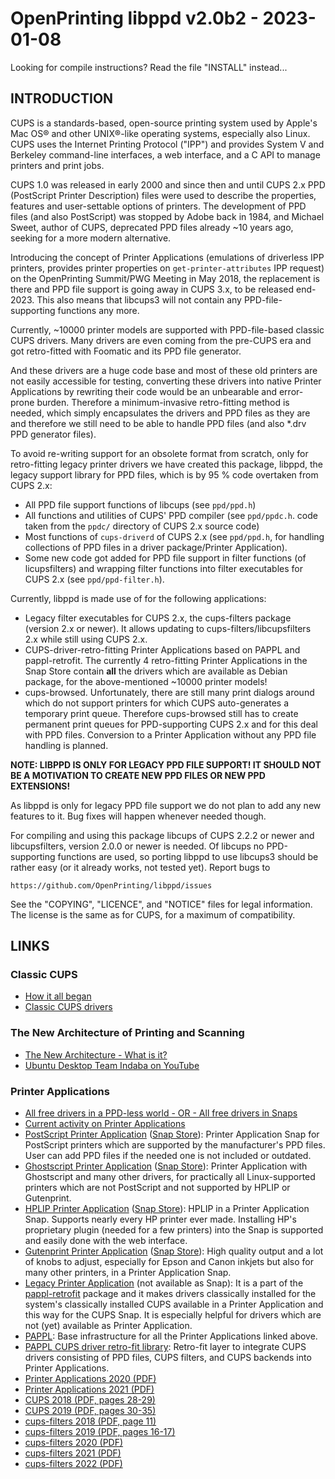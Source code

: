 # OpenPrinting libppd v2.0b2 - 2023-01-08

Looking for compile instructions? Read the file "INSTALL"
instead...


## INTRODUCTION

CUPS is a standards-based, open-source printing system used by Apple's
Mac OS® and other UNIX®-like operating systems, especially also
Linux. CUPS uses the Internet Printing Protocol ("IPP") and provides
System V and Berkeley command-line interfaces, a web interface, and a
C API to manage printers and print jobs.

CUPS 1.0 was released in early 2000 and since then and until CUPS 2.x
PPD (PostScript Printer Description) files were used to describe the
properties, features and user-settable options of printers. The
development of PPD files (and also PostScript) was stopped by Adobe
back in 1984, and Michael Sweet, author of CUPS, deprecated PPD files
already ~10 years ago, seeking for a more modern alternative.

Introducing the concept of Printer Applications (emulations of
driverless IPP printers, provides printer properties on
`get-printer-attributes` IPP request) on the OpenPrinting Summit/PWG
Meeting in May 2018, the replacement is there and PPD file support is
going away in CUPS 3.x, to be released end-2023. This also means that
libcups3 will not contain any PPD-file-supporting functions any more.

Currently, ~10000 printer models are supported with PPD-file-based
classic CUPS drivers. Many drivers are even coming from the pre-CUPS
era and got retro-fitted with Foomatic and its PPD file generator.

And these drivers are a huge code base and most of these old printers
are not easily accessible for testing, converting these drivers into
native Printer Applications by rewriting their code would be an
unbearable and error-prone burden. Therefore a minimum-invasive
retro-fitting method is needed, which simply encapsulates the drivers
and PPD files as they are and therefore we still need to be able to
handle PPD files (and also *.drv PPD generator files).

To avoid re-writing support for an obsolete format from scratch, only
for retro-fitting legacy printer drivers we have created this package,
libppd, the legacy support library for PPD files, which is by 95 %
code overtaken from CUPS 2.x:

- All PPD file support functions of libcups (see `ppd/ppd.h`)
- All functions and utilities of CUPS' PPD compiler (see `ppd/ppdc.h`.
  code taken from the `ppdc/` directory of CUPS 2.x source code)
- Most functions of `cups-driverd` of CUPS 2.x (see `ppd/ppd.h`, for
  handling collections of PPD files in a driver package/Printer
  Application).
- Some new code got added for PPD file support in filter functions
  (of licupsfilters) and wrapping filter functions into filter
  executables for CUPS 2.x (see `ppd/ppd-filter.h`).

Currently, libppd is made use of for the following applications:

- Legacy filter executables for CUPS 2.x, the cups-filters package
  (version 2.x or newer). It allows updating to
  cups-filters/libcupsfilters 2.x while still using CUPS 2.x.
- CUPS-driver-retro-fitting Printer Applications based on PAPPL and
  pappl-retrofit. The currently 4 retro-fitting Printer Applications
  in the Snap Store contain **all** the drivers which are available as
  Debian package, for the above-mentioned ~10000 printer models!
- cups-browsed. Unfortunately, there are still many print dialogs
  around which do not support printers for which CUPS auto-generates a
  temporary print queue. Therefore cups-browsed still has to create
  permanent print queues for PPD-supporting CUPS 2.x and for this deal
  with PPD files. Conversion to a Printer Application without any PPD
  file handling is planned.

**NOTE: LIBPPD IS ONLY FOR LEGACY PPD FILE SUPPORT! IT SHOULD NOT BE A
MOTIVATION TO CREATE NEW PPD FILES OR NEW PPD EXTENSIONS!**

As libppd is only for legacy PPD file support we do not plan to add
any new features to it. Bug fixes will happen whenever needed though.

For compiling and using this package libcups of CUPS 2.2.2 or newer
and libcupsfilters, version 2.0.0 or newer is needed. Of libcups no
PPD-supporting functions are used, so porting libppd to use libcups3
should be rather easy (or it already works, not tested yet).
Report bugs to

    https://github.com/OpenPrinting/libppd/issues

See the "COPYING", "LICENCE", and "NOTICE" files for legal
information. The license is the same as for CUPS, for a maximum of
compatibility.

## LINKS

### Classic CUPS

* [How it all began](https://openprinting.github.io/history/)
* [Classic CUPS drivers](https://openprinting.github.io/achievements/#all-free-drivers-to-be-used-with-cups)

### The New Architecture of Printing and Scanning

* [The New Architecture - What is it?](https://openprinting.github.io/current/#the-new-architecture-for-printing-and-scanning)
* [Ubuntu Desktop Team Indaba on YouTube](https://www.youtube.com/watch?v=P22DOu_ahBo)

### Printer Applications

* [All free drivers in a PPD-less world - OR - All free drivers in Snaps](https://openprinting.github.io/achievements/#all-free-drivers-in-a-ppd-less-world---or---all-free-drivers-in-snaps)
* [Current activity on Printer Applications](https://openprinting.github.io/current/#printer-applications)
* [PostScript Printer Application](https://github.com/OpenPrinting/ps-printer-app) ([Snap Store](https://snapcraft.io/ps-printer-app)): Printer Application Snap for PostScript printers which are supported by the manufacturer's PPD files. User can add PPD files if the needed one is not included or outdated.
* [Ghostscript Printer Application](https://github.com/OpenPrinting/ghostscript-printer-app) ([Snap Store](https://snapcraft.io/ghostscript-printer-app)): Printer Application with Ghostscript and many other drivers, for practically all Linux-supported printers which are not PostScript and not supported by HPLIP or Gutenprint.
* [HPLIP Printer Application](https://github.com/OpenPrinting/hplip-printer-app) ([Snap Store](https://snapcraft.io/hplip-printer-app)): HPLIP in a Printer Application Snap. Supports nearly every HP printer ever made. Installing HP's proprietary plugin (needed for a few printers) into the Snap is supported and easily done with the web interface.
* [Gutenprint Printer Application](https://github.com/OpenPrinting/gutenprint-printer-app) ([Snap Store](https://snapcraft.io/gutenprint-printer-app)): High quality output and a lot of knobs to adjust, especially for Epson and Canon inkjets but also for many other printers, in a Printer Application Snap.
* [Legacy Printer Application](https://github.com/OpenPrinting/pappl-retrofit#legacy-printer-application) (not available as Snap): It is a part of the [pappl-retrofit](https://github.com/OpenPrinting/pappl-retrofit) package and it makes drivers classically installed for the system's classically installed CUPS available in a Printer Application and this way for the CUPS Snap. It is especially helpful for drivers which are not (yet) available as Printer Application.
* [PAPPL](https://github.com/michaelrsweet/pappl/): Base infrastructure for all the Printer Applications linked above.
* [PAPPL CUPS driver retro-fit library](https://github.com/OpenPrinting/pappl-retrofit): Retro-fit layer to integrate CUPS drivers consisting of PPD files, CUPS filters, and CUPS backends into Printer Applications.
* [Printer Applications 2020 (PDF)](https://ftp.pwg.org/pub/pwg/liaison/openprinting/presentations/printer-applications-may-2020.pdf)
* [Printer Applications 2021 (PDF)](https://ftp.pwg.org/pub/pwg/liaison/openprinting/presentations/printer-applications-may-2021.pdf)
* [CUPS 2018 (PDF, pages 28-29)](https://ftp.pwg.org/pub/pwg/liaison/openprinting/presentations/cups-plenary-may-18.pdf)
* [CUPS 2019 (PDF, pages 30-35)](https://ftp.pwg.org/pub/pwg/liaison/openprinting/presentations/cups-plenary-april-19.pdf)
* [cups-filters 2018 (PDF, page 11)](https://ftp.pwg.org/pub/pwg/liaison/openprinting/presentations/cups-filters-ippusbxd-2018.pdf)
* [cups-filters 2019 (PDF, pages 16-17)](https://ftp.pwg.org/pub/pwg/liaison/openprinting/presentations/cups-filters-ippusbxd-2019.pdf)
* [cups-filters 2020 (PDF)](https://ftp.pwg.org/pub/pwg/liaison/openprinting/presentations/cups-filters-ippusbxd-2020.pdf)
* [cups-filters 2021 (PDF)](https://ftp.pwg.org/pub/pwg/liaison/openprinting/presentations/cups-filters-cups-snap-ipp-usb-and-more-2021.pdf)
* [cups-filters 2022 (PDF)](https://ftp.pwg.org/pub/pwg/liaison/openprinting/presentations/cups-filters-cups-snap-ipp-usb-and-more-2022.pdf)

